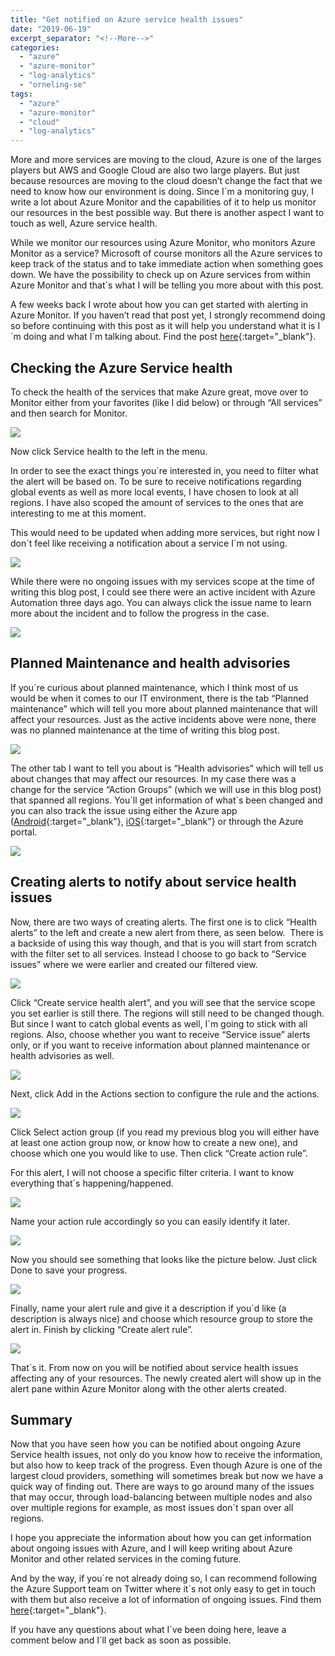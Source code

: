```yaml
---
title: "Get notified on Azure service health issues"
date: "2019-06-19"
excerpt_separator: "<!--More-->"
categories: 
  - "azure"
  - "azure-monitor"
  - "log-analytics"
  - "orneling-se"
tags: 
  - "azure"
  - "azure-monitor"
  - "cloud"
  - "log-analytics"
---
```


More and more services are moving to the cloud, Azure is one of the larges players but AWS and Google Cloud are also two large players. But just because resources are moving to the cloud doesn’t change the fact that we need to know how our environment is doing. Since I´m a monitoring guy, I write a lot about Azure Monitor and the capabilities of it to help us monitor our resources in the best possible way. But there is another aspect I want to touch as well, Azure service health.

While we monitor our resources using Azure Monitor, who monitors Azure Monitor as a service? Microsoft of course monitors all the Azure services to keep track of the status and to take immediate action when something goes down. We have the possibility to check up on Azure services from within Azure Monitor and that´s what I will be telling you more about with this post.

A few weeks back I wrote about how you can get started with alerting in Azure Monitor. If you haven’t read that post yet, I strongly recommend doing so before continuing with this post as it will help you understand what it is I´m doing and what I´m talking about. Find the post [here](https://blog.orneling.se/2019/05/azure-monitor-getting-started-with-alerting/){:target="_blank"}.
<!--More-->
## Checking the Azure Service health

To check the health of the services that make Azure great, move over to Monitor either from your favorites (like I did below) or through “All services” and then search for Monitor.

![](https://blog.orneling.se/assets/images/2019/06/service-health-1.jpg)

Now click Service health to the left in the menu.

In order to see the exact things you´re interested in, you need to filter what the alert will be based on. To be sure to receive notifications regarding global events as well as more local events, I have chosen to look at all regions. I have also scoped the amount of services to the ones that are interesting to me at this moment.

This would need to be updated when adding more services, but right now I don´t feel like receiving a notification about a service I´m not using.

![](https://blog.orneling.se/assets/images/2019/06/service-health-2.jpg)

While there were no ongoing issues with my services scope at the time of writing this blog post, I could see there were an active incident with Azure Automation three days ago. You can always click the issue name to learn more about the incident and to follow the progress in the case.

![](https://blog.orneling.se/assets/images/2019/06/service-health-3.jpg)

## Planned Maintenance and health advisories

If you´re curious about planned maintenance, which I think most of us would be when it comes to our IT environment, there is the tab “Planned maintenance” which will tell you more about planned maintenance that will affect your resources. Just as the active incidents above were none, there was no planned maintenance at the time of writing this blog post.

![](https://blog.orneling.se/assets/images/2019/06/service-health-4.jpg)

The other tab I want to tell you about is “Health advisories” which will tell us about changes that may affect our resources. In my case there was a change for the service “Action Groups” (which we will use in this blog post) that spanned all regions. You´ll get information of what´s been changed and you can also track the issue using either the Azure app ([Android](https://play.google.com/store/apps/details?id=com.microsoft.azure&hl=sv){:target="_blank"}, [iOS](https://apps.apple.com/us/app/microsoft-azure/id1219013620){:target="_blank"} or through the Azure portal.

![](https://blog.orneling.se/assets/images/2019/06/service-health-5.jpg)

## Creating alerts to notify about service health issues

Now, there are two ways of creating alerts. The first one is to click “Health alerts” to the left and create a new alert from there, as seen below.  There is a backside of using this way though, and that is you will start from scratch with the filter set to all services. Instead I choose to go back to “Service issues” where we were earlier and created our filtered view.

![](https://blog.orneling.se/assets/images/2019/06/service-health-6.jpg)

Click “Create service health alert”, and you will see that the service scope you set earlier is still there. The regions will still need to be changed though. But since I want to catch global events as well, I´m going to stick with all regions. Also, choose whether you want to receive “Service issue” alerts only, or if you want to receive information about planned maintenance or health advisories as well.

![](https://blog.orneling.se/assets/images/2019/06/service-health-7.jpg)

Next, click Add in the Actions section to configure the rule and the actions.

![](https://blog.orneling.se/assets/images/2019/06/service-health-8.jpg)

Click Select action group (if you read my previous blog you will either have at least one action group now, or know how to create a new one), and choose which one you would like to use. Then click “Create action rule”.

For this alert, I will not choose a specific filter criteria. I want to know everything that´s happening/happened.

![](https://blog.orneling.se/assets/images/2019/06/service-health-9.jpg)

Name your action rule accordingly so you can easily identify it later.

![](https://blog.orneling.se/assets/images/2019/06/service-health-10.jpg)

Now you should see something that looks like the picture below. Just click Done to save your progress.

![](https://blog.orneling.se/assets/images/2019/06/service-health-11.jpg)

Finally, name your alert rule and give it a description if you´d like (a description is always nice) and choose which resource group to store the alert in. Finish by clicking “Create alert rule”.

![](https://blog.orneling.se/assets/images/2019/06/service-health-12.jpg)

That´s it. From now on you will be notified about service health issues affecting any of your resources. The newly created alert will show up in the alert pane within Azure Monitor along with the other alerts created.

## Summary

Now that you have seen how you can be notified about ongoing Azure Service health issues, not only do you know how to receive the information, but also how to keep track of the progress. Even though Azure is one of the largest cloud providers, something will sometimes break but now we have a quick way of finding out. There are ways to go around many of the issues that may occur, through load-balancing between multiple nodes and also over multiple regions for example, as most issues don´t span over all regions.

I hope you appreciate the information about how you can get information about ongoing issues with Azure, and I will keep writing about Azure Monitor and other related services in the coming future.

And by the way, if you´re not already doing so, I can recommend following the Azure Support team on Twitter where it´s not only easy to get in touch with them but also receive a lot of information of ongoing issues. Find them [here](https://twitter.com/AzureSupport){:target="_blank"}.

If you have any questions about what I´ve been doing here, leave a comment below and I´ll get back as soon as possible.